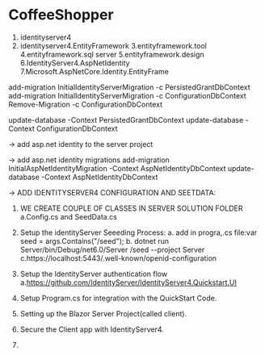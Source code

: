 # CoffeeShopper

1. identityserver4
2. identityserver4.EntityFramework
3.entityframework.tool
4.entityframework.sql server
5.entityframework.design
6.IdentityServer4.AspNetIdentity
7.Microsoft.AspNetCore.Identity.EntityFrame


add-migration InitialIdentityServerMigration -c PersistedGrantDbContext
add-migration InitialIdentityServerMigration -c ConfigurationDbContext
Remove-Migration -c ConfigurationDbContext

 update-database -Context PersistedGrantDbContext
 update-database -Context ConfigurationDbContext


-> add asp.net identity to the server project

-> add asp.net identity migrations
add-migration InitialAspNetIdentityMigration -Context AspNetIdentityDbContext
update-database -Context AspNetIdentityDbContext


-> ADD IDENTITYSERVER4 CONFIGURATION AND SEETDATA:
1. WE CREATE COUPLE OF CLASSES IN SERVER SOLUTION FOLDER
 a.Config.cs and SeedData.cs

2. Setup the identityServer Seeeding Process: 
 a. add in progra,.cs file:var seed = args.Contains("/seed");
 b. dotnet run Server/bin/Debug/net6.0/Server /seed --project Server
 c.https://localhost:5443/.well-known/openid-configuration

2. Setup the IdentityServer authentication flow
	a.https://github.com/IdentityServer/IdentityServer4.Quickstart.UI

3. Setup Program.cs for integration with the QuickStart Code.

4. Setting up the Blazor Server Project(called client).

5. Secure the Client app with IdentityServer4.

3.
